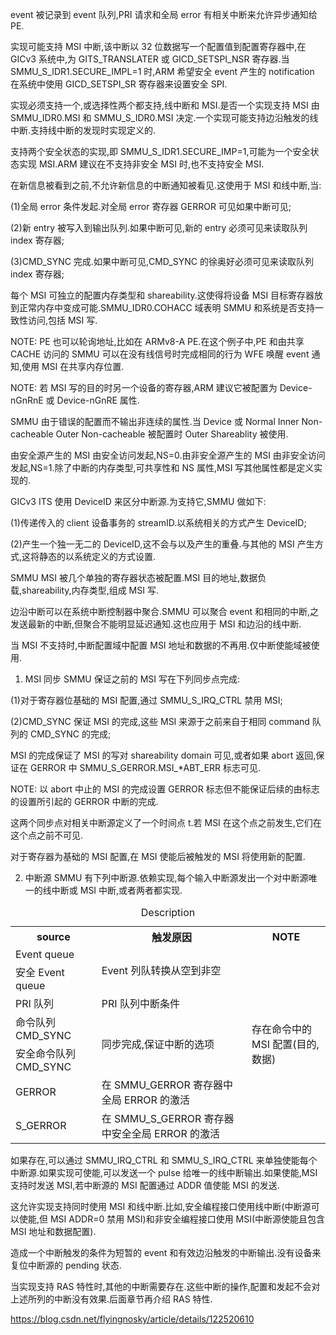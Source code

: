 
event 被记录到 event 队列,PRI 请求和全局 error 有相关中断来允许异步通知给 PE.

实现可能支持 MSI 中断,该中断以 32 位数据写一个配置值到配置寄存器中,在 GICv3 系统中,为 GITS_TRANSLATER 或 GICD_SETSPI_NSR 寄存器.当 SMMU_S_IDR1.SECURE_IMPL=1 时,ARM 希望安全 event 产生的 notification 在系统中使用 GICD_SETSPI_SR 寄存器来设置安全 SPI.

实现必须支持一个,或选择性两个都支持,线中断和 MSI.是否一个实现支持 MSI 由 SMMU_IDR0.MSI 和 SMMU_S_IDR0.MSI 决定.一个实现可能支持边沿触发的线中断.支持线中断的发现时实现定义的.

支持两个安全状态的实现,即 SMMU_S_IDR1.SECURE_IMP=1,可能为一个安全状态实现 MSI.ARM 建议在不支持非安全 MSI 时,也不支持安全 MSI.

在新信息被看到之前,不允许新信息的中断通知被看见.这使用于 MSI 和线中断,当:

(1)全局 error 条件发起.对全局 error 寄存器 GERROR 可见如果中断可见;

(2)新 entry 被写入到输出队列.如果中断可见,新的 entry 必须可见来读取队列 index 寄存器;

(3)CMD_SYNC 完成.如果中断可见,CMD_SYNC 的徐奥好必须可见来读取队列 index 寄存器;

每个 MSI 可独立的配置内存类型和 shareability.这使得将设备 MSI 目标寄存器放到正常内存中变成可能.SMMU_IDR0.COHACC 域表明 SMMU 和系统是否支持一致性访问,包括 MSI 写.

NOTE: PE 也可以轮询地址,比如在 ARMv8-A PE.在这个例子中,PE 和由共享 CACHE 访问的 SMMU 可以在没有线信号时完成相同的行为 WFE 唤醒 event 通知,使用 MSI 在共享内存位置.

NOTE: 若 MSI 写的目的时另一个设备的寄存器,ARM 建议它被配置为 Device-nGnRnE 或 Device-nGnRE 属性.

SMMU 由于错误的配置而不输出非连续的属性.当 Device 或 Normal Inner Non-cacheable Outer Non-cacheable 被配置时 Outer Shareablity 被使用.

由安全源产生的 MSI 由安全访问发起,NS=0.由非安全源产生的 MSI 由非安全访问发起,NS=1.除了中断的内存类型,可共享性和 NS 属性,MSI 写其他属性都是定义实现的.

GICv3 ITS 使用 DeviceID 来区分中断源.为支持它,SMMU 做如下:

(1)传递传入的 client 设备事务的 streamID.以系统相关的方式产生 DeviceID;

(2)产生一个独一无二的 DeviceID,这不会与以及产生的重叠.与其他的 MSI 产生方式,这将静态的以系统定义的方式设置.

SMMU MSI 被几个单独的寄存器状态被配置.MSI 目的地址,数据负载,shareability,内存类型,组成 MSI 写.

边沿中断可以在系统中断控制器中聚合.SMMU 可以聚合 event 和相同的中断,之发送最新的中断,但聚合不能明显延迟通知.这也应用于 MSI 和边沿的线中断.

当 MSI 不支持时,中断配置域中配置 MSI 地址和数据的不再用.仅中断使能域被使用.

1. MSI 同步
SMMU 保证之前的 MSI 写在下列同步点完成:

(1)对于寄存器位基础的 MSI 配置,通过 SMMU_S_IRQ_CTRL 禁用 MSI;

(2)CMD_SYNC 保证 MSI 的完成,这些 MSI 来源于之前来自于相同 command 队列的 CMD_SYNC 的完成;

MSI 的完成保证了 MSI 的写对 shareability domain 可见,或者如果 abort 返回,保证在 GERROR 中 SMMU_S_GERROR.MSI_*ABT_ERR 标志可见.

NOTE: 以 abort 中止的 MSI 的完成设置 GERROR 标志但不能保证后续的由标志的设置所引起的 GERROR 中断的完成.

这两个同步点对相关中断源定义了一个时间点 t.若 MSI 在这个点之前发生,它们在这个点之前不可见.

对于寄存器为基础的 MSI 配置,在 MSI 使能后被触发的 MSI 将使用新的配置.

2. 中断源
SMMU 有下列中断源.依赖实现,每个输入中断源发出一个对中断源唯一的线中断或 MSI 中断,或者两者都实现.

<table style="width:100%">
<caption>Description</caption>
  <tr>
    <th>
    source
    </th>
    <th>
    触发原因
    </th>
    <th>
    NOTE
    </th>
  </tr>
  <tr>
    <td>
    Event queue
    </td>
    <td rowspan="2">
    Event 列队转换从空到非空
    </td>
  </tr>
  <tr>
    <td>
    安全 Event queue
    </td>
  </tr>
  <tr>
    <td>
    PRI 队列
    </td>
    <td>
    PRI 队列中断条件
    </td>
  </tr>
  <tr>
    <td>
    命令队列 CMD_SYNC
    </td>
    <td rowspan="2">
    同步完成,保证中断的选项
    </td>
    <td rowspan="2">
    存在命令中的 MSI 配置(目的,数据)
    </td>
  </tr>
  <tr>
    <td>
    安全命令队列 CMD_SYNC
    </td>
  </tr>
  <tr>
    <td>
    GERROR
    </td>
    <td>
    在 SMMU_GERROR 寄存器中全局 ERROR 的激活
    </td>
  </tr>
  <tr>
    <td>
    S_GERROR
    </td>
    <td>
    在 SMMU_S_GERROR 寄存器中安全全局 ERROR 的激活
    </td>
  </tr>
</table>

如果存在,可以通过 SMMU_IRQ_CTRL 和 SMMU_S_IRQ_CTRL 来单独使能每个中断源.如果实现可使能,可以发送一个 pulse 给唯一的线中断输出.如果使能,MSI 支持时发送 MSI,若中断源的 MSI 配置通过 ADDR 值使能 MSI 的发送.

这允许实现支持同时使用 MSI 和线中断.比如,安全编程接口使用线中断(中断源可以使能,但 MSI ADDR=0 禁用 MSI)和非安全编程接口使用 MSI(中断源使能且包含 MSI 地址和数据配置).

造成一个中断触发的条件为短暂的 event 和有效边沿触发的中断输出.没有设备来复位中断源的 pending 状态.

当实现支持 RAS 特性时,其他的中断需要存在.这些中断的操作,配置和发起不会对上述所列的中断没有效果.后面章节再介绍 RAS 特性.

https://blog.csdn.net/flyingnosky/article/details/122520610